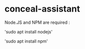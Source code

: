 # conceal-assistant
Node.JS and NPM are required :

'sudo apt install nodejs'

'sudo apt install npm'